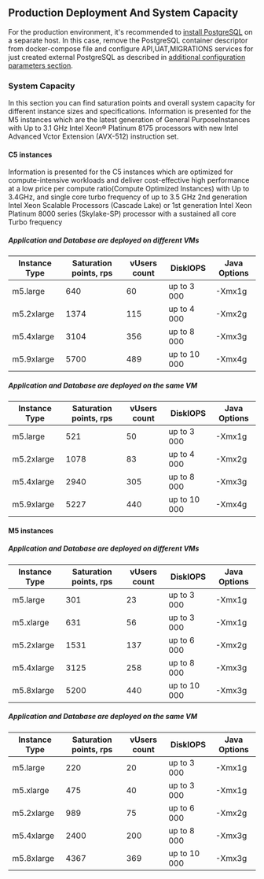## Production Deployment And System Capacity
For the production environment, it's recommended to [install PostgreSQL](http://www.postgresqltutorial.com/install-postgresql/) on a separate host.
In this case, remove the PostgreSQL container descriptor from docker-compose file and configure API,UAT,MIGRATIONS services for just created
external PostgreSQL as described in [additional configuration parameters section](/docs/Additional-configuration-parameters).

### System Capacity
In this section you can find saturation points and overall system capacity for different instance sizes and specifications.
Information is presented for the M5 instances which are the latest generation of General PurposeInstances with Up to 3.1 GHz Intel Xeon® Platinum 8175 processors with new Intel Advanced Vctor Extension (AVX-512) instruction set.

#### C5 instances

Information is presented for the С5 instances which are optimized for compute-intensive workloads and deliver cost-effective high performance at a low price per compute ratio(Compute Optimized Instances) with Up to 3.4GHz, and single core turbo frequency of up to 3.5 GHz 2nd generation Intel Xeon Scalable Processors (Cascade Lake) or 1st generation Intel Xeon Platinum 8000 series (Skylake-SP) processor with a sustained all core Turbo frequency

##### Application and Database are deployed on different VMs

| **Instance Type**  | **Saturation points, rps** | **vUsers count** | **DiskIOPS** | **Java Options**|
| ------------- | ------------- |------------- | ------------- | ------------- |
| m5.large | 640  | 60| up to 3 000 |-Xmx1g |
| m5.2xlarge  | 1374  | 115 | up to 4 000 |-Xmx2g |
| m5.4xlarge  | 3104   | 356 |up to 8 000 |-Xmx3g |
| m5.9xlarge  | 5700  | 489 |up to 10 000 |-Xmx4g |


##### Application and Database are deployed on the same VM

| **Instance Type**  | **Saturation points, rps** | **vUsers count** | **DiskIOPS** | **Java Options**|
| ------------- | ------------- |------------- | ------------- | ------------- |
| m5.large | 521  | 50| up to 3 000 |-Xmx1g |
| m5.2xlarge  | 1078 | 83 | up to 4 000 |-Xmx2g |
| m5.4xlarge  | 2940   | 305 |up to 8 000 |-Xmx3g |
| m5.9xlarge  | 5227  | 440 |up to 10 000 |-Xmx4g |

#### M5 instances
##### Application and Database are deployed on different VMs

| **Instance Type**  | **Saturation points, rps** | **vUsers count** | **DiskIOPS** | **Java Options**|
| ------------- | ------------- |------------- | ------------- | ------------- |
| m5.large | 301  | 23| up to 3 000 |-Xmx1g |
| m5.xlarge  | 631  | 56 | up to 3 000 |-Xmx1g |
| m5.2xlarge  | 1531   | 137 |up to 6 000 |-Xmx2g |
| m5.4xlarge  | 3125  | 258 |up to 8 000 |-Xmx3g |
| m5.8xlarge  | 5200  | 440 |up to 10 000 | -Xmx3g|

##### Application and Database are deployed on the same VM

| **Instance Type**  | **Saturation points, rps** | **vUsers count** | **DiskIOPS** | **Java Options**|
| ------------- | ------------- |------------- | ------------- | ------------- |
| m5.large | 220 | 20| up to 3 000 |-Xmx1g |
| m5.xlarge  | 475 | 40 | up to 3 000 |-Xmx1g |
| m5.2xlarge  | 989   | 75 |up to 6 000 |-Xmx2g |
| m5.4xlarge  | 2400  | 200 |up to 8 000 |-Xmx3g |
| m5.8xlarge  | 4367  | 369 |up to 10 000 | -Xmx3g|




